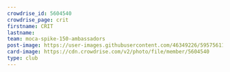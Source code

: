 ```yaml
---
crowdrise_id: 5604540
crowdrise_page: crit
firstname: CRIT
lastname: 
team: moca-spike-150-ambassadors
post-image: https://user-images.githubusercontent.com/46349226/59575611-34f70000-908a-11e9-8edb-0202378690e4.jpg
card-image: https://cdn.crowdrise.com/v2/photo/file/member/5604540
type: club
---
```


